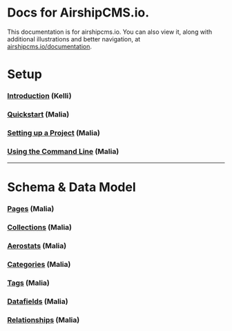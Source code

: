 # Docs for AirshipCMS.io.
This documentation is for airshipcms.io. You can also view it, along with additional illustrations and better navigation, at [airshipcms.io/documentation](https://airshipcms.io/documentation).

# Setup

### [Introduction](https://github.com/AirshipCMS/Docs/blob/master/Introduction.md) (Kelli)

### [Quickstart](https://github.com/AirshipCMS/Docs/blob/master/Quickstart.md) (Malia) 

### [Setting up a Project](https://github.com/AirshipCMS/Docs/blob/master/Setting-Up-an-Airship-Project.md) (Malia)

### [Using the Command Line](https://github.com/AirshipCMS/Docs/blob/master/Using-the-Command-Line.md) (Malia)

---

# Schema & Data Model

### [Pages](https://github.com/AirshipCMS/Docs/blob/master/Pages.md) (Malia)

### [Collections](https://github.com/AirshipCMS/Docs/blob/master/Collections.md) (Malia)

### [Aerostats](https://github.com/AirshipCMS/Docs/blob/master/Aerostats.md) (Malia)

### [Categories](https://github.com/AirshipCMS/Docs/blob/master/Categories.md) (Malia)

### [Tags](https://github.com/AirshipCMS/Docs/blob/master/Tags.md) (Malia)

### [Datafields](https://github.com/AirshipCMS/Docs/blob/master/Datafields.md) (Malia)

### [Relationships](https://github.com/AirshipCMS/Docs/blob/master/Relationships.md) (Malia)

